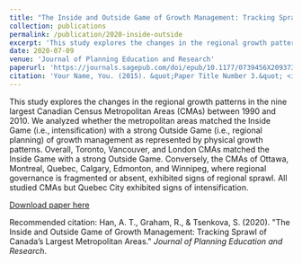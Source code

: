 ```yaml
---
title: "The Inside and Outside Game of Growth Management: Tracking Sprawl of Canada’s Largest Metropolitan Areas"
collection: publications
permalink: /publication/2020-inside-outside
excerpt: 'This study explores the changes in the regional growth patterns in the nine largest Canadian Census Metropolitan Areas (CMAs) between 1990 and 2010. We analyzed whether the metropolitan areas matched the Inside Game (i.e., intensification) with a strong Outside Game (i.e., regional planning) of growth management as represented by physical growth patterns. Overall, Toronto, Vancouver, and London CMAs matched the Inside Game with a strong Outside Game. Conversely, the CMAs of Ottawa, Montreal, Quebec, Calgary, Edmonton, and Winnipeg, where regional governance is fragmented or absent, exhibited signs of regional sprawl. All studied CMAs but Quebec City exhibited signs of intensification'
date: 2020-07-09
venue: 'Journal of Planning Education and Research'
paperurl: 'https://journals.sagepub.com/doi/epub/10.1177/0739456X20937335'
citation: 'Your Name, You. (2015). &quot;Paper Title Number 3.&quot; <i>Journal 1</i>. 1(3).'
---
```


This study explores the changes in the regional growth patterns in the nine largest Canadian Census Metropolitan Areas (CMAs) between 1990 and 2010. We analyzed whether the metropolitan areas matched the Inside Game (i.e., intensification) with a strong Outside Game (i.e., regional planning) of growth management as represented by physical growth patterns. Overall, Toronto, Vancouver, and London CMAs matched the Inside Game with a strong Outside Game. Conversely, the CMAs of Ottawa, Montreal, Quebec, Calgary, Edmonton, and Winnipeg, where regional governance is fragmented or absent, exhibited signs of regional sprawl. All studied CMAs but Quebec City exhibited signs of intensification.

[Download paper here](https://journals.sagepub.com/doi/epub/10.1177/0739456X20937335)

Recommended citation: Han, A. T., Graham, R., & Tsenkova, S. (2020). "The Inside and Outside Game of Growth Management: Tracking Sprawl of Canada’s Largest Metropolitan Areas." <i>Journal of Planning Education and Research</i>.

